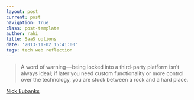 ```yaml
---
layout: post
current: post
navigation: True
class: post-template
author: rahi
title: SaaS options
date: '2013-11-02 15:41:00'
tags: tech web reflection
---
```


> A word of warning — being locked into a third-party platform isn’t always ideal; if later you need custom functionality or more control over the technology, you are stuck between a rock and a hard place.

[Nick Eubanks](https://medium.com/what-i-learned-building/8242e77afa93)
